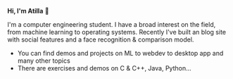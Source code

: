 **Hi, I'm Atilla** :wave:

I'm a computer engineering student. I have a broad interest on the field, from machine learning to operating systems. Recently I've built an blog site with social features and a face recognition & comparison model. 

- You can find demos and projects on ML to webdev to desktop app and many other topics
- There are exercises and demos on C & C++, Java, Python...
